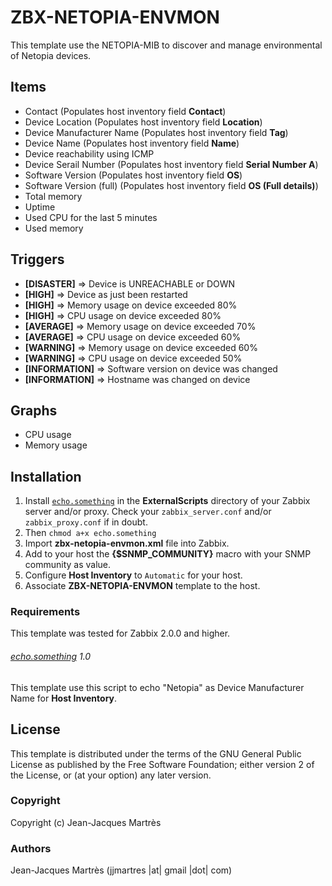 ZBX-NETOPIA-ENVMON
==================

This template use the NETOPIA-MIB to discover and manage environmental of Netopia devices.

Items
-----

  * Contact (Populates host inventory field **Contact**)
  * Device Location (Populates host inventory field **Location**)
  * Device Manufacturer Name (Populates host inventory field **Tag**)
  * Device Name (Populates host inventory field **Name**)
  * Device reachability using ICMP
  * Device Serail Number (Populates host inventory field **Serial Number A**)
  * Software Version (Populates host inventory field **OS**)
  * Software Version (full) (Populates host inventory field **OS (Full details)**)
  * Total memory
  * Uptime
  * Used CPU for the last 5 minutes
  * Used memory

Triggers
--------

  * **[DISASTER]** => Device is UNREACHABLE or DOWN
  * **[HIGH]** => Device as just been restarted
  * **[HIGH]** => Memory usage on device exceeded 80%
  * **[HIGH]** => CPU usage on device exceeded 80%
  * **[AVERAGE]** => Memory usage on device exceeded 70%
  * **[AVERAGE]** => CPU usage on device exceeded 60%
  * **[WARNING]** => Memory usage on device exceeded 60%
  * **[WARNING]** => CPU usage on device exceeded 50%
  * **[INFORMATION]** => Software version on device was changed
  * **[INFORMATION]** => Hostname was changed on device

Graphs
------

  * CPU usage
  * Memory usage

Installation
------------

1. Install [`echo.something`](https://github.com/jjmartres/Zabbix/tree/master/zbx-scripts/echo.something) in the **ExternalScripts** directory of your Zabbix server and/or proxy. Check your `zabbix_server.conf` and/or `zabbix_proxy.conf` if in doubt.
2. Then `chmod a+x echo.something`
3. Import **zbx-netopia-envmon.xml** file into Zabbix.
4. Add to your host the **{$SNMP_COMMUNITY}** macro with your SNMP community as value.
5. Configure **Host Inventory** to `Automatic` for your host.
6. Associate **ZBX-NETOPIA-ENVMON** template to the host.
 
### Requirements

This template was tested for Zabbix 2.0.0 and higher.

###### [echo.something](https://github.com/jjmartres/Zabbix/tree/master/zbx-scripts/echo.something) 1.0

This template use this script to echo "Netopia" as Device Manufacturer Name for **Host Inventory**.

License
-------

This template is distributed under the terms of the GNU General Public License as published by the Free Software Foundation; either version 2 of the  License, or (at your option) any later version.

### Copyright

  Copyright (c) Jean-Jacques Martrès

### Authors
  
  Jean-Jacques Martrès
  (jjmartres |at| gmail |dot| com)
